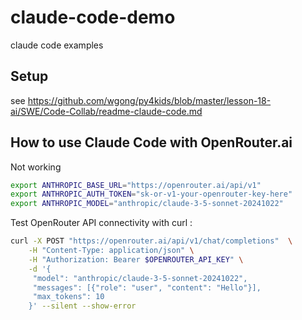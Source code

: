 # claude-code-demo
claude code examples


## Setup

see https://github.com/wgong/py4kids/blob/master/lesson-18-ai/SWE/Code-Collab/readme-claude-code.md



## How to use Claude Code with OpenRouter.ai
Not working

```bash
export ANTHROPIC_BASE_URL="https://openrouter.ai/api/v1"
export ANTHROPIC_AUTH_TOKEN="sk-or-v1-your-openrouter-key-here"
export ANTHROPIC_MODEL="anthropic/claude-3-5-sonnet-20241022"
```

Test OpenRouter API connectivity with curl  :

```bash
curl -X POST "https://openrouter.ai/api/v1/chat/completions"  \
    -H "Content-Type: application/json" \
    -H "Authorization: Bearer $OPENROUTER_API_KEY" \
    -d '{  
     "model": "anthropic/claude-3-5-sonnet-20241022",  
     "messages": [{"role": "user", "content": "Hello"}], 
     "max_tokens": 10  
    }' --silent --show-error    
```